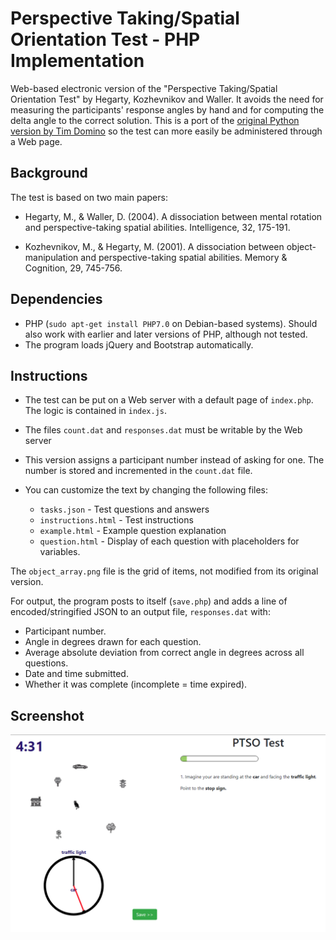 # Perspective Taking/Spatial Orientation Test - PHP Implementation
Web-based electronic version of the "Perspective Taking/Spatial Orientation Test" by Hegarty, Kozhevnikov and Waller. It avoids
the need for measuring the participants' response angles by hand and for computing the delta angle to the correct solution. 
This is a port of the [original Python version by Tim Domino](https://github.com/TimDomino/ptsot) so the test can more easily be administered through a Web page.

## Background
The test is based on two main papers:
 * Hegarty, M., & Waller, D. (2004). A dissociation between mental rotation and perspective-taking spatial abilities. Intelligence, 32, 175-191.

 * Kozhevnikov, M., & Hegarty, M. (2001). A dissociation between object-manipulation and perspective-taking spatial abilities. Memory & Cognition, 29, 745-756.
 
## Dependencies
 * PHP (`sudo apt-get install PHP7.0` on Debian-based systems). Should also work with earlier and later versions of PHP, although not tested.
 * The program loads jQuery and Bootstrap automatically.
  
## Instructions
* The test can be put on a Web server with a default page of `index.php`. The logic is contained in `index.js`.

* The files `count.dat` and `responses.dat` must be writable by the Web server

* This version assigns a participant number instead of asking for one. The number is stored and incremented in the `count.dat` file.

* You can customize the text by changing the following files:
     - `tasks.json` - Test questions and answers
     - `instructions.html` - Test instructions
     -  `example.html` - Example question explanation
     -  `question.html` - Display of each question with placeholders for variables.

The `object_array.png` file is the grid of items, not modified from its original version.

For output, the program posts to itself (`save.php`) and adds a line of encoded/stringified JSON to an output file, `responses.dat` with:
 * Participant number.
 * Angle in degrees drawn for each question.
 * Average absolute deviation from correct angle in degrees across all questions.
 * Date and time submitted.
 * Whether it was complete (incomplete = time expired).

## Screenshot
![Screenshot](screenshot.png)
 
